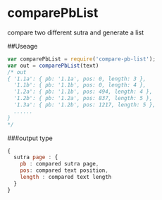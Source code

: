 # comparePbList

compare two different sutra and generate a list

##Useage

```javascript
var comparePbList = require('compare-pb-list');
var out = comparePbList(text)
/* out
{ '1.1a': { pb: '1.1a', pos: 0, length: 3 },
  '1.1b': { pb: '1.1b', pos: 0, length: 4 },
  '1.2a': { pb: '1.1b', pos: 494, length: 4 },
  '1.2b': { pb: '1.2a', pos: 837, length: 5 },
  '1.3a': { pb: '1.2b', pos: 1217, length: 5 },
  ......
}
*/
```
###output type
```javascript
{
  sutra page : {
    pb : compared sutra page,
    pos: compared text position,
    length : compared text length 
  }
}
```
